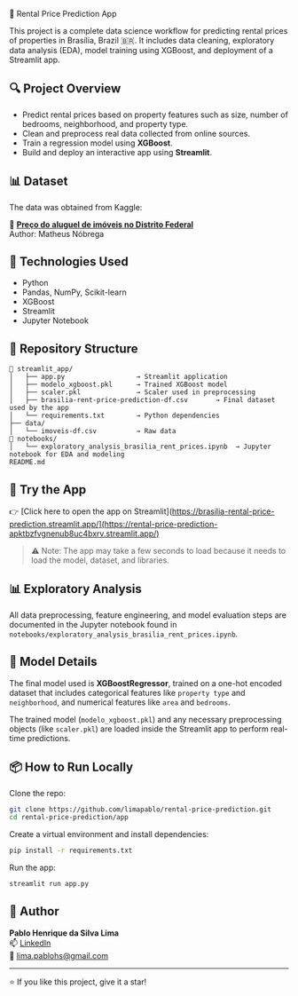 🏡 Rental Price Prediction App

This project is a complete data science workflow for predicting rental prices of properties in Brasília, Brazil 🇧🇷. It includes data cleaning, exploratory data analysis (EDA), model training using XGBoost, and deployment of a Streamlit app.

## 🔍 Project Overview

- Predict rental prices based on property features such as size, number of bedrooms, neighborhood, and property type.
- Clean and preprocess real data collected from online sources.
- Train a regression model using **XGBoost**.
- Build and deploy an interactive app using **Streamlit**.

## 📊 Dataset

The data was obtained from Kaggle:

📁 **[Preço do aluguel de imóveis no Distrito Federal](https://www.kaggle.com/datasets/matheusnbrega/preo-do-aluguel-de-imveis-no-distrito-federal)**  
Author: Matheus Nóbrega

## 🧠 Technologies Used

- Python
- Pandas, NumPy, Scikit-learn
- XGBoost
- Streamlit
- Jupyter Notebook

## 📁 Repository Structure

```
📁 streamlit_app/                
│   ├── app.py                  → Streamlit application
│   ├── modelo_xgboost.pkl      → Trained XGBoost model
│   ├── scaler.pkl              → Scaler used in preprocessing
│   ├── brasilia-rent-price-prediction-df.csv       → Final dataset used by the app
│   └── requirements.txt        → Python dependencies
├── data/
│   └── imoveis-df.csv          → Raw data
📁 notebooks/
│   └── exploratory_analysis_brasilia_rent_prices.ipynb  → Jupyter notebook for EDA and modeling
README.md
```

## 🚀 Try the App

👉 [Click here to open the app on Streamlit](https://brasilia-rental-price-prediction.streamlit.app/](https://rental-price-prediction-apktbzfvgnenub8uc4bxrv.streamlit.app/)

> ⚠️ Note: The app may take a few seconds to load because it needs to load the model, dataset, and libraries.

## 📊 Exploratory Analysis

All data preprocessing, feature engineering, and model evaluation steps are documented in the Jupyter notebook found in `notebooks/exploratory_analysis_brasilia_rent_prices.ipynb`.

## 🧠 Model Details

The final model used is **XGBoostRegressor**, trained on a one-hot encoded dataset that includes categorical features like `property type` and `neighborhood`, and numerical features like `area` and `bedrooms`.

The trained model (`modelo_xgboost.pkl`) and any necessary preprocessing objects (like `scaler.pkl`) are loaded inside the Streamlit app to perform real-time predictions.

## 📦 How to Run Locally

Clone the repo:

```bash
git clone https://github.com/limapablo/rental-price-prediction.git
cd rental-price-prediction/app
```

Create a virtual environment and install dependencies:

```bash
pip install -r requirements.txt
```

Run the app:

```bash
streamlit run app.py
```

## 📌 Author

**Pablo Henrique da Silva Lima**   
📫 [LinkedIn](https://www.linkedin.com/in/limapablo/)  
📧 lima.pablohs@gmail.com  

---

⭐️ If you like this project, give it a star!
